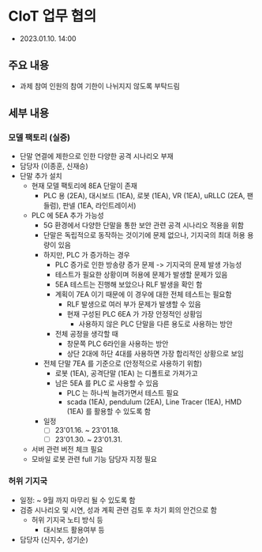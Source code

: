 # CIoT 업무 협의
- 2023.01.10. 14:00

## 주요 내용
- 과제 참여 인원의 참여 기한이 나뉘지지 않도록 부탁드림

## 세부 내용

### 모델 팩토리 (실증)
- 단말 연결에 제한으로 인한 다양한 공격 시나리오 부재
- 담당자 (이종훈, 신재승)
- 단말 추가 설치
  - 현재 모델 팩토리에 8EA 단말이 존재
    - PLC 용 (2EA), 대시보드 (1EA), 로봇 (1EA), VR (1EA), uRLLC (2EA, 팬들럼), 판넬 (1EA, 라인트레이서)
  - PLC 에 5EA 추가 가능성
    - 5G 환경에서 다양한 단말을 통한 보안 관련 공격 시나리오 적용을 위함
    - 단말은 독립적으로 동작하는 것이기에 문제 없으나, 기지국의 최대 허용 용량이 있음
    - 하지만, PLC 가 증가하는 경우
      - PLC 증가로 인한 방송량 증가 문제 -> 기지국의 문제 발생 가능성
      - 테스트가 필요한 상황이며 허용에 문제가 발생할 문제가 있음
      - 5EA 테스트는 진행해 보았으나 RLF 발생을 확인 함
      - 계획이 7EA 이기 때문에 이 경우에 대한 전체 테스트는 필요함
        - RLF 발생으로 여러 부가 문제가 발생할 수 있음
        - 현재 구성된 PLC 6EA 가 가장 안정적인 상황임
          - 사용하지 않은 PLC 단말을 다른 용도로 사용하는 방안
      - 전체 공정을 생각할 때
        - 창문쪽 PLC 6라인을 사용하는 방안
        - 상단 2대에 하단 4대를 사용하면 가장 합리적인 상황으로 보임
    - 전체 단말 7EA 를 기준으로 (안정적으로 사용하기 위함)
      - 로봇 (1EA), 공격단말 (1EA) 는 디폴트로 가져가고
      - 남은 5EA 를 PLC 로 사용할 수 있음
        - PLC 는 하나씩 늘려가면서 테스트 필요
        - scada (1EA), pendulum (2EA), Line Tracer (1EA), HMD (1EA) 를 활용할 수 있도록 함
    - 일정
      - [ ] 23'01.16. ~ 23'01.18.
      - [ ] 23'01.30. ~ 23'01.31.
  - 서버 관련 버전 체크 필요
  - 모바일 로봇 관련 full 기능 담당자 지정 필요

### 허위 기지국
- 일정: ~ 9월 까지 마무리 될 수 있도록 함
- 검증 시나리오 및 시연, 성과 계획 관련 검토 후 차기 회의 안건으로 함
  - 허위 기지국 노티 방식 등
    - 대시보드 활용여부 등
- 담당자 (신지수, 성기순)
